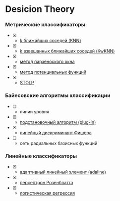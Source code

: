 # Desicion Theory

### Метрические классификаторы

- [x] - [k ближайших соседей (KNN)](KiselyovLabs/readme/KNN.md)
- [x] - [k взвешанных ближайших соседей (KwKNN)](KiselyovLabs/readme/KwKNN.md)
- [x] - [метод парзеноского окна](KiselyovLabs/readme/PW.md)
- [x] - [метод потенциальных функций](KiselyovLabs/readme/PF.md)
- [x] - [STOLP](KiselyovLabs/readme/STOLP.md)

### Байесовские алгоритмы классификации

- [ ] - линии уровня
- [x] - [подстановочный алгоритм (plug-in)](KiselyovLabs/readme/plug-in.md)
- [x] - [линейный дискриминант Фишера](KiselyovLabs/readme/fisher.md)
- [ ] - сеть радиальных базисных функций

### Линейные классификаторы

- [x] - [адаптивный линейный элемент (adaline)](KiselyovLabs/readme/adaline.md)
- [x] - [персептрон Розенблатта](KiselyovLabs/readme/perseptron.md)
- [x] - [логистическая регрессия](KiselyovLabs/readme/logit.md)

